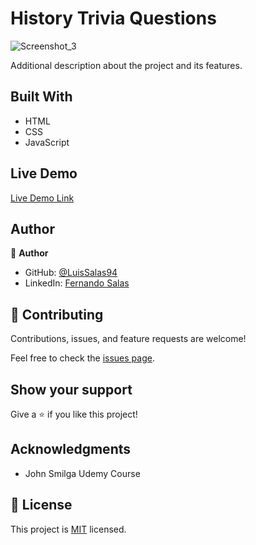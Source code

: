 # History Trivia Questions

![Screenshot_3](https://user-images.githubusercontent.com/57297709/146773439-62f48390-769e-42b5-8f09-4f0236dcb036.jpg)




Additional description about the project and its features.

## Built With

- HTML
- CSS
- JavaScript

## Live Demo

[Live Demo Link](https://wonderful-bell-62f4b5.netlify.app/)

## Author

👤 **Author**

- GitHub: [@LuisSalas94](https://github.com/LuisSalas94)
- LinkedIn: [Fernando Salas](https://www.linkedin.com/in/luisfernandosalasgave/)

## 🤝 Contributing

Contributions, issues, and feature requests are welcome!

Feel free to check the [issues page](../../issues/).

## Show your support

Give a ⭐️ if you like this project!

## Acknowledgments

- John Smilga Udemy Course


## 📝 License

This project is [MIT](./MIT.md) licensed.

